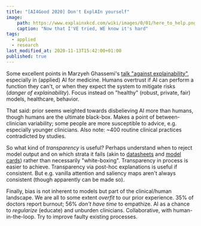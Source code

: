```yaml
---
title: "[AI4Good 2020] Don't ExplAIn yourself"
image:
    path: https://www.explainxkcd.com/wiki/images/0/01/here_to_help.png
    caption: "Now that I'VE tried, WE know it's hard"
tags:
  - applied
  - research
last_modified_at: 2020-11-13T15:42:00+01:00
published: true
---
```



Some excellent points in Marzyeh Ghassemi's [talk "against explainability"](https://www.youtube.com/watch?v=wc8gDNNq0XA&list=PL6Xpj9I5qXYFTaKnvgyfFFkxrOb4Ss_-J&index=4),
especially in (applied) AI for medicine.
Humans overtrust if AI can perform a function they can't, or when they expect
the system to mitigate risks (*danger of explainability*).
Focus instead on "healthy" (robust, private, fair) models, healthcare, behavior.

That said: prior seems weighted towards disbelieving AI more than humans, though
humans are the ultimate black-box.
Makes a point of between-clinician variability; some people are more susceptible
to advice, e.g. especially younger clinicians.
Also note: ~400 routine clinical practices contradicted by studies.

So what kind of *transparency* is useful?
Perhaps understand when to reject model output and
on which strata it fails
(akin to [datasheets](https://arxiv.org/abs/1803.09010) and [model cards](https://arxiv.org/abs/1810.03993.pdf))
rather than necessarily "white-boxing".
Transparency in process is easier to achieve.
Transparency via post-hoc explanations is useful if consistent.
But e.g. vanilla attention and saliency maps aren't always consistent
(though apparently can be made so).

Finally, bias is not inherent to models but part of the clinical/human landscape.
We are all to some extent *overfit* to our prior experience.
35% of doctors report burnout; 56% *don't have time* to empathize.
AI as a chance to *regularize* (educate) and unburden clinicians. Collaborative,
with human-in-the-loop. Try to improve faulty existing processes.


